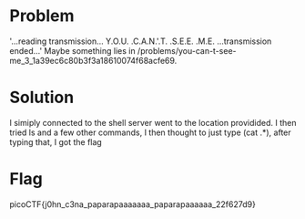 # Problem
'...reading transmission... Y.O.U. .C.A.N.'.T. .S.E.E. .M.E. ...transmission ended...' Maybe something lies in /problems/you-can-t-see-me_3_1a39ec6c80b3f3a18610074f68acfe69.

# Solution
I simiply connected to the shell server went to the location providided. I then tried ls and a few other commands, I then thought to just type (cat .*), after typing that, I got the flag

# Flag
picoCTF{j0hn_c3na_paparapaaaaaaa_paparapaaaaaa_22f627d9}